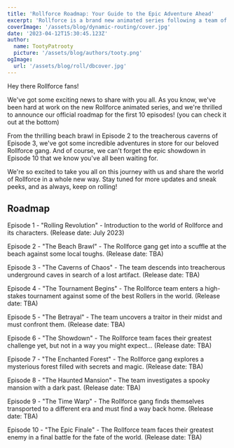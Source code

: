 ```yaml
---
title: 'Rollforce Roadmap: Your Guide to the Epic Adventure Ahead'
excerpt: 'Rollforce is a brand new animated series following a team of skilled Rollers as they navigate through the dangerous and exciting world of Rollforce. Join our heroes as they face off against tough enemies, uncover hidden secrets, and work together to save the world from destruction. With stunning animation and a captivating storyline, Rollforce is sure to be a hit among action fans everywhere. Check out our roadmap for the first 10 episodes and get ready for the ride of a lifetime!'
coverImage: '/assets/blog/dynamic-routing/cover.jpg'
date: '2023-04-12T15:30:45.123Z'
author:
  name: TootyPatrooty
  picture: '/assets/blog/authors/tooty.png'
ogImage:
  url: '/assets/blog/roll/dbcover.jpg'
---
```


Hey there Rollforce fans!

We've got some exciting news to share with you all. As you know, we've been hard at work on the new Rollforce animated series, and we're thrilled to announce our official roadmap for the first 10 episodes! (you can check it out at the bottom)

From the thrilling beach brawl in Episode 2 to the treacherous caverns of Episode 3, we've got some incredible adventures in store for our beloved Rollforce gang. And of course, we can't forget the epic showdown in Episode 10 that we know you've all been waiting for.

We're so excited to take you all on this journey with us and share the world of Rollforce in a whole new way. Stay tuned for more updates and sneak peeks, and as always, keep on rolling!

## Roadmap

Episode 1 - "Rolling Revolution" - Introduction to the world of Rollforce and its characters. (Release date: July 2023)

Episode 2 - "The Beach Brawl" - The Rollforce gang get into a scuffle at the beach against some local toughs. (Release date: TBA)

Episode 3 - "The Caverns of Chaos" - The team descends into treacherous underground caves in search of a lost artifact. (Release date: TBA)

Episode 4 - "The Tournament Begins" - The Rollforce team enters a high-stakes tournament against some of the best Rollers in the world. (Release date: TBA)

Episode 5 - "The Betrayal" - The team uncovers a traitor in their midst and must confront them. (Release date: TBA)

Episode 6 - "The Showdown" - The Rollforce team faces their greatest challenge yet, but not in a way you might expect... (Release date: TBA)

Episode 7 - "The Enchanted Forest" - The Rollforce gang explores a mysterious forest filled with secrets and magic. (Release date: TBA)

Episode 8 - "The Haunted Mansion" - The team investigates a spooky mansion with a dark past. (Release date: TBA)

Episode 9 - "The Time Warp" - The Rollforce gang finds themselves transported to a different era and must find a way back home. (Release date: TBA)

Episode 10 - "The Epic Finale" - The Rollforce team faces their greatest enemy in a final battle for the fate of the world. (Release date: TBA)
